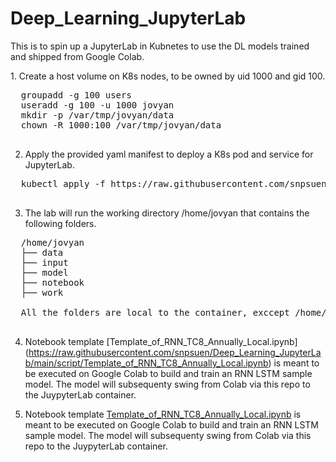 # Deep_Learning_JupyterLab
This is to spin up a JupyterLab in Kubnetes to use the DL models trained and shipped from Google Colab.
<p>
  1.  Create a host volume on K8s nodes, to be owned by uid 1000 and gid 100.
  <pre>
  groupadd -g 100 users
  useradd -g 100 -u 1000 jovyan
  mkdir -p /var/tmp/jovyan/data
  chown -R 1000:100 /var/tmp/jovyan/data
  </pre>
  
  2.  Apply the provided yaml manifest to deploy a K8s pod and service for JupyterLab.
  <pre>
  kubectl apply -f https://raw.githubusercontent.com/snpsuen/Deep_Learning_JupyterLab/main/script/jupyter-notebook.yaml
  </pre>
  
  3.  The lab will run the working directory /home/jovyan that contains the following folders.
  <pre>
  /home/jovyan
  ├── data
  ├── input
  ├── model
  ├── notebook
  ├── work <br>
  All the folders are local to the container, exccept /home/jovyan/data being mounted on /var/tmp/jovyan/data on a K8s node.
  </pre>
  
4.  Notebook template [Template_of_RNN_TC8_Annually_Local.ipynb] (https://raw.githubusercontent.com/snpsuen/Deep_Learning_JupyterLab/main/script/Template_of_RNN_TC8_Annually_Local.ipynb) is meant to be executed on Google Colab to build and train an RNN LSTM sample model. The model will subsequenty swing from Colab via this repo to the JuypyterLab container.

5. Notebook template [Template_of_RNN_TC8_Annually_Local.ipynb](https://github.com/snpsuen/Deep_Learning_JupyterLab/blob/main/script/Template_of_RNN_TC8_Annually_Local.ipynb) is meant to be executed on Google Colab to build and train an RNN LSTM sample model. The model will subsequenty swing from Colab via this repo to the JuypyterLab container.
